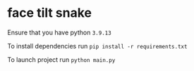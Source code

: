# face tilt snake

Ensure that you have python `3.9.13`

To install dependencies run `pip install -r requirements.txt`

To launch project run `python main.py`
